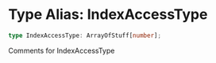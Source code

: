 # Type Alias: IndexAccessType

```ts
type IndexAccessType: ArrayOfStuff[number];
```

Comments for IndexAccessType
